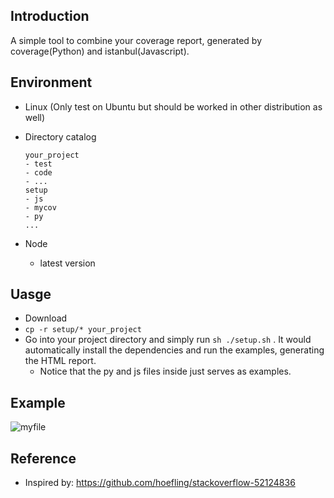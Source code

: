 ## Introduction

A simple tool to combine your coverage report,  generated by coverage(Python) and istanbul(Javascript).

## Environment

- Linux (Only test on Ubuntu but should be worked in other distribution as well)
- Directory catalog

	```
	your_project
	- test
	- code
	- ...
	setup
	- js
	- mycov
	- py
	...
	```
- Node
  - latest version


## Uasge

- Download 
- `cp -r setup/* your_project`  
- Go into your project directory and simply run `sh ./setup.sh` . It would automatically install the dependencies and run the examples, generating the HTML report. 
	- Notice that the py and js files inside just serves as examples.

## Example

![myfile](./example.gif)

## Reference

- Inspired by: https://github.com/hoefling/stackoverflow-52124836
